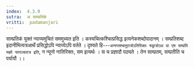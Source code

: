 ```yaml
---
index:  4.3.9
sutra:  अ साम्प्रतिके
vritti:  padamanjari
---
```


साम्प्रतिकं युक्तं न्याय्यमुचितं सममुच्यत इति । कस्यचित्कश्चित्प्रसिद्ध इत्यनेकशब्दोपादानम् । सम्प्रतिशब्द इदानीमित्यत्रआर्थे प्रसिद्धोऽपि न्याय्येऽपि वर्तते । दृश्यते हि---`अनाप्तश्चतूरात्रोऽतिरिक्तः षड्रात्रोऽथ वा एष सम्प्रति यज्ञो यत्पञ्चरात्र इति`, न न्यूनो नातिरिक्तः, सम इत्यर्थः । स च प्रज्ञादौ पठ्यते । तेन साम्प्रतम्, सम्प्रतीति च पर्यायौ ।।
